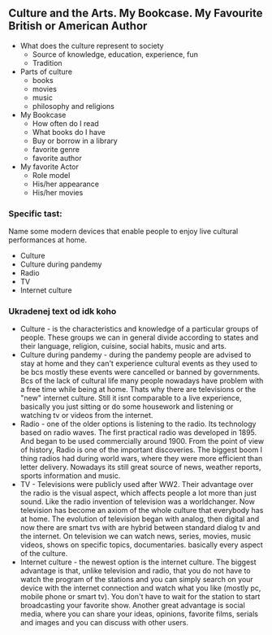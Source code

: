 ## Culture and the Arts. My Bookcase. My Favourite British or American Author

* What does the culture represent to society
  * Source of knowledge, education, experience, fun
  * Tradition
* Parts of culture
  * books
  * movies
  * music
  * philosophy and religions 
* My Bookcase
  * How often do I read
  * What books do I have 
  * Buy or borrow in a library
  * favorite genre 
  * favorite author
* My favorite Actor
  * Role model
  * His/her appearance
  * His/her movies


### Specific tast:
Name some modern devices that enable people to enjoy live cultural performances at home.

* Culture
* Culture during pandemy
* Radio
* TV
* Internet culture

### Ukradenej text od idk koho
* Culture - is the characteristics and knowledge of a particular groups of people. These groups we can in general divide according to states and their language, religion, cuisine, social habits, music and arts.
* Culture during pandemy - during the pandemy people are advised to stay at home and they can't experience cultural events as they used to be bcs mostly these events were cancelled or banned by governments. Bcs of the lack of cultural life many people nowadays have problem with a free time while being at home. Thats why there are televisions or the "new" internet culture. Still it isnt comparable to a live experience, basically you just sitting or do some housework and listening or watching tv or videos from the internet. 
* Radio - one of the older options is listening to the radio. Its technology based on radio waves. The first practical radio was developed in 1895. And began to be used commercially around 1900. From the point of view of history, Radio is one of the important discoveries. The biggest boom I thing radios had during world wars, where they were more efficient than letter delivery. Nowadays its still great source of news, weather reports, sports information and music.
* TV - Televisions were publicly used after WW2. Their advantage over the radio is the visual aspect, which affects people a lot more than just sound. Like the radio invention of television was a worldchanger. Now television has become  an axiom of the whole culture that everybody has at home. The evolution of television began with analog, then digital and now there are smart tvs with are hybrid between standard dialog tv and the internet. On television we can watch news, series, movies, music videos, shows on specific topics, documentaries. basically every aspect of the culture.
* Internet culture - the newest option is the internet culture. The biggest advantage is that, unlike television and radio, that you do not have to watch the program of the stations and you can simply search on your device with the internet connection and watch what you like (mostly pc, mobile phone or smart tv). You don't have to wait for the station to start broadcasting your favorite show. Another great advantage is social media, where you can share your ideas, opinions, favorite films, serials and images and you can discuss with other users.